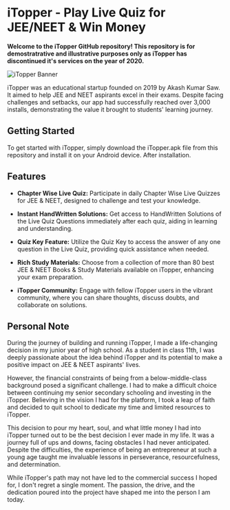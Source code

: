 # iTopper - Play Live Quiz for JEE/NEET & Win Money

**Welcome to the iTopper GitHub repository! This repository is for demostratrative and illustrative purposes only as iTopper has discontinued it's services on the year of 2020.**

![iTopper Banner](https://lh3.googleusercontent.com/3a9I6O4p-y1ae0GbtWlIvhElA8Syjt1Eoi079HALuRMOFNfDnBRtAnkPHe14vToXiN4)

iTopper was an educational startup founded on 2019 by Akash Kumar Saw. It aimed to help JEE and NEET aspirants excel in their exams. Despite facing challenges and setbacks, our app had successfully reached over 3,000 installs, demonstrating the value it brought to students' learning journey.

## Getting Started

To get started with iTopper, simply download the iTopper.apk file from this repository and install it on your Android device. After installation.

## Features

- **Chapter Wise Live Quiz:** Participate in daily Chapter Wise Live Quizzes for JEE & NEET, designed to challenge and test your knowledge.

- **Instant HandWritten Solutions:** Get access to HandWritten Solutions of the Live Quiz Questions immediately after each quiz, aiding in learning and understanding.

- **Quiz Key Feature:** Utilize the Quiz Key to access the answer of any one question in the Live Quiz, providing quick assistance when needed.

- **Rich Study Materials:** Choose from a collection of more than 80 best JEE & NEET Books & Study Materials available on iTopper, enhancing your exam preparation.

- **iTopper Community:** Engage with fellow iTopper users in the vibrant community, where you can share thoughts, discuss doubts, and collaborate on solutions.

## Personal Note
During the journey of building and running iTopper, I made a life-changing decision in my junior year of high school. As a student in class 11th, I was deeply passionate about the idea behind iTopper and its potential to make a positive impact on JEE & NEET aspirants' lives.

However, the financial constraints of being from a below-middle-class background posed a significant challenge. I had to make a difficult choice between continuing my senior secondary schooling and investing in the iTopper. Believing in the vision I had for the platform, I took a leap of faith and decided to quit school to dedicate my time and limited resources to iTopper.

This decision to pour my heart, soul, and what little money I had into iTopper turned out to be the best decision I ever made in my life. It was a journey full of ups and downs, facing obstacles I had never anticipated. Despite the difficulties, the experience of being an entrepreneur at such a young age taught me invaluable lessons in perseverance, resourcefulness, and determination.

While iTopper's path may not have led to the commercial success I hoped for, I don't regret a single moment. The passion, the drive, and the dedication poured into the project have shaped me into the person I am today.
